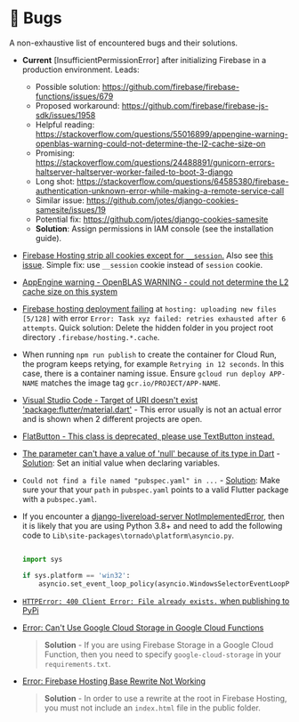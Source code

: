 # 🐞 Bugs

A non-exhaustive list of encountered bugs and their solutions.

- **Current** [InsufficientPermissionError] after initializing Firebase in a production environment. Leads:

  * Possible solution: <https://github.com/firebase/firebase-functions/issues/679>
  * Proposed workaround: <https://github.com/firebase/firebase-js-sdk/issues/1958>
  * Helpful reading: <https://stackoverflow.com/questions/55016899/appengine-warning-openblas-warning-could-not-determine-the-l2-cache-size-on>
  * Promising: <https://stackoverflow.com/questions/24488891/gunicorn-errors-haltserver-haltserver-worker-failed-to-boot-3-django>
  * Long shot: <https://stackoverflow.com/questions/64585380/firebase-authentication-unknown-error-while-making-a-remote-service-call>
  * Similar issue: <https://github.com/jotes/django-cookies-samesite/issues/19>
  * Potential fix: <https://github.com/jotes/django-cookies-samesite>
  * **Solution**: Assign permissions in IAM console (see the installation guide).

- [Firebase Hosting strip all cookies except for `__session`.](https://stackoverflow.com/a/58719953/5021266) Also see [this issue](https://stackoverflow.com/questions/57450648/how-to-use-multiple-cookies-in-firebase-hosting-cloud-run?noredirect=1&lq=1). Simple fix: use `__session` cookie instead of `session` cookie.

- [AppEngine warning - OpenBLAS WARNING - could not determine the L2 cache size on this system](https://stackoverflow.com/questions/55016899/appengine-warning-openblas-warning-could-not-determine-the-l2-cache-size-on)

- [Firebase hosting deployment failing](https://stackoverflow.com/questions/57911225/firebase-hosting-deployment-failing) at `hosting: uploading new files [5/128]` with error `Error: Task xyz failed: retries exhausted after 6 attempts`. Quick solution: Delete the hidden folder in you project root directory `.firebase/hosting.*.cache`.

- When running `npm run publish` to create the container for Cloud Run, the program keeps retying, for example `Retrying in 12 seconds`. In this case, there is a container naming issue. Ensure `gcloud run deploy APP-NAME` matches the image tag `gcr.io/PROJECT/APP-NAME`.

- [Visual Studio Code - Target of URI doesn't exist 'package:flutter/material.dart'](https://stackoverflow.com/questions/44909653/visual-studio-code-target-of-uri-doesnt-exist-packageflutter-material-dart) - This error usually is not an actual error and is shown when 2 different projects are open.

- [FlatButton - This class is deprecated, please use TextButton instead.](https://api.flutter.dev/flutter/material/TextButton-class.html)

- [The parameter can't have a value of 'null' because of its type in Dart](https://stackoverflow.com/questions/64560461/the-parameter-cant-have-a-value-of-null-because-of-its-type-in-dart) - [Solution](https://dart.dev/null-safety): Set an initial value when declaring variables.

- `Could not find a file named "pubspec.yaml" in ...` - [Solution](https://stackoverflow.com/questions/27217278/could-not-find-a-file-named-pubspec-yaml-in): Make sure your that your `path` in `pubspec.yaml` points to a valid Flutter package with a `pubspec.yaml`.

- If you encounter a [django-livereload-server NotImplementedError](https://stackoverflow.com/questions/58422817/jupyter-notebook-with-python-3-8-notimplementederror), then it is likely that you are using Python 3.8+ and need to add the following code to `Lib\site-packages\tornado\platform\asyncio.py`.

  ```py

  import sys

  if sys.platform == 'win32':
      asyncio.set_event_loop_policy(asyncio.WindowsSelectorEventLoopPolicy())
  ```

- [`HTTPError: 400 Client Error: File already exists.` when publishing to PyPi](https://github.com/pypa/warehouse/issues/6872)

- [Error: Can't Use Google Cloud Storage in Google Cloud Functions](https://stackoverflow.com/questions/52249978/write-to-google-cloud-storage-from-cloud-function-python/52250030)

  > **Solution** - If you are using Firebase Storage in a Google Cloud Function, then you need to specify `google-cloud-storage` in your `requirements.txt`.

- [Error: Firebase Hosting Base Rewrite Not Working](https://stackoverflow.com/questions/44871075/redirect-firebase-hosting-root-to-a-cloud-function-is-not-working)

  > **Solution** - In order to use a rewrite at the root in Firebase Hosting, you must not include an `index.html` file in the public folder.
